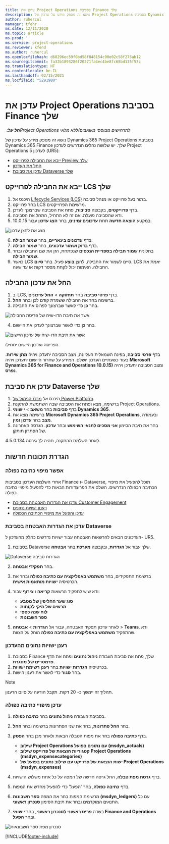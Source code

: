 ```yaml
---
title: עדכן את Project Operations בסביבת Finance שלך
description: נושא זה מספק מידע על עדכון של Project Operations בסביבת Dynamics 365 Finance שלך.
author: ruhercul
manager: tfehr
ms.date: 12/11/2020
ms.topic: article
ms.prod: ''
ms.service: project-operations
ms.reviewer: kfend
ms.author: ruhercul
ms.openlocfilehash: d68296ec59f0bd58f848154c90e02c58f275ab12
ms.sourcegitcommit: fa32b1893286f20271fa4ec4be8fc68bd135f53c
ms.translationtype: HT
ms.contentlocale: he-IL
ms.lasthandoff: 02/15/2021
ms.locfileid: "5291980"
---
```

# <a name="update-project-operations-in-your-finance-environment"></a>עדכן את Project Operations בסביבת Finance שלך

_**חל על:** ‏Project Operations לתרחישים מבוססי משאבים/ללא מלאי_


נושא זה מספק מידע על עדכון של Dynamics 365 Project Operations בסביבת Dynamics 365 Finance שלך. יש שלושה נהלים הנדרשים לעדכון Project Operations לעדכון 5 (UR5):

- [ייבא את החבילה לפרוייקט Preview שלך](#import)
- [החל את העדכון](#apply)
- [עדכן את סביבת Dataverse שלך](#update)

## <a name="import-the-package-into-your-lcs-project"></a><a name="import"></a>ייבא את החבילה לפרוייקט LCS שלך

1. היכנס אל [Lifecycle Services ‏(LCS)](https://lcs.dynamics.com/) בתור בעל פרוייקט או מנהל סביבה.
2. בחר פרוייקט LCS מרשימת הפרוייקטים.
3. בדף **פרוייקטים**, בקבוצה **סביבות**, פתח את הסביבה שברצונך לעדכן.
4. ודא שהסביבה פועלת. אם זה לא התחיל, התחל את הסביבה.
5. במקטע **הוצאה חדשה** תחת **עדכונים זמינים**, בחר **הצג עדכון** עבור 10.0.15.

![הצג את לחצן עדכון](media/view-update.png)

6. בדף **עדכונים בינאריים**, בחר **שמור חבילה**.
7. בדף **בדוק ושמור עדכונים**, בחר **שמור חבילה**.
8. בחלונית **שמור חבילה בספריית הנכסים** שנפתחת, הזן את שם החבילה ובחר **שמור חבילה**.
9. כאשר LCS סיים לשמור את החבילה, לחצן **בוצע** פעיל. בחר **סיום**. LCS יאמת את החבילה. האימות יכול לקחת מספר דקות או עד שעה.


## <a name="apply-the-package-update"></a><a name="apply"></a>החל את עדכון החבילה

1. ב-LCS, בדף **פרטי סביבה** בחר **תחזוקה** > **החל עדכונים**.
2. ברשימה בחר את החבילה ששמרת קודם לכן ובחר **החל**.
3. בחר **כן** כדי לאשר שברצונך לפרוס את החבילה.

![אשר את תיבת הדו-שיח של פריסת החבילה](media/confirm-package-deployment.png)

4. בחר **כן** כדי לאשר שברצונך לעדכן את היישום.

![אשר את תיבת הדו-שיח של עדכון היישום](media/confirm-application-update.png)

הפריסה ועדכון היישום יתחילו. 

בדף **פרטי סביבה**, בפינה השמאלית העליונה, מצב הסביבה יתעדכן ויהיה **מתן שירות**. בעוד כשעתיים העדכון יושלם. המידע על שחרור היישום יתעדכן ויהיה **Microsoft Dynamics 365 for Finance and Operations 10.0.15)** ומצב הסביבה יתעדכן ויהיה **נפרס**.


## <a name="update-your-dataverse-environment"></a><a name="update">עדכן את</a> סביבת Dataverse שלך

1. היכנס אל [מרכז הניהול של Power Platform](https://admin.powerplatform.com/).
2. ברשימה, מצא ופתח את הסביבה שבה השתמשת להתקנת Project Operations.
3. בדף **סביבות** בחר **משאב** > **יישומי Dynamics 365**.
4. ברשימה מצא את **Microsoft Dynamics 365 Project Operations**, ובעמודה **מצב** בחר **עדכון זמין**.
5. בחר את תיבת הסימון **אני מסכים לתנאי השימוש** ובחר **עדכון**. הגרסה האחרונה של הפתרון תותקן.

לאחר השלמת ההתקנה, תהיה לך גירסה 4.5.0.134.

## <a name="configure-new-features"></a>הגדרת תכונות חדשות

### <a name="enable-dual-write-mapping"></a>אפשר מיפוי כתיבה כפולה

אחרי השלמת העדכון בסביבות Finance ו- Dataverse, תוכל להפעיל את מיפויי הכתיבה הכפולה הנדרשים. השלם את הפרוצדורות הבאות כדי להפעיל מיפויי כתיבה כפולה.

- [עדכן את הגדרות האבטחה בסביבת Customer Engagement](#security)
- [רענון ישויות נתונים](#refresh)
- [עדכן והפעל את מיפויי הכתיבה הכפולה](#run)

### <a name="update-security-settings-on-the-dataverse-environment"></a><a name="security"></a>עדכן את הגדרות האבטחה בסביבת Dataverse

העדכונים הבאים להרשאות האבטחה עבור ישויות נדרשים כחלק מהעדכון ל- UR5.

1. בסביבת Dataverse שלך עבור אל **הגדרות**, ובקבוצה **מערכת** בחר **אבטחה**.

![Dataverse הגדרות סביבה](media/Picture21.png)

2. בחר **תפקידי אבטחה**.
3. ברשימת התפקידים, בחר **משתמש באפליקציה עם כתיבה כפולה** ובחר את הכרטיסיה **ישויות מותאמות אישית**. 
4. ודא שיש לתפקיד הרשאות **קריאה** ו **צירוף** עבור:

      - **סוג שער החליפין של מטבע**
      - **תרשים של תיקי לקוחות** 
      - **לוח שנה כספי** 
      - **ספר חשבונות**

5. לאחר עדכון תפקיד האבטחה, עבור אל **הגדרות** > **אבטחה** > **Teams**. ודא שהתפקיד **משתמש באפליקציה עם כתיבה כפולה** הוחל על הצוות. 

### <a name="refresh-data-entities-from-the-update"></a><a name="refresh"></a>רענן ישויות נתונים מהעדכון

1. בסביבת Finance שלך, פתח את סביבת העבודה **ניהול נתונים** ופתח את הדף **פרמטרים של מסגרת**.
2. בכרטיסיה **הגדרות ישויות** בחר **רענן רשימת ישויות**.
3. בחר **סגור** כדי לאשר את רענון הישות.

 > [!NOTE]
 > תהליך זה יימשך כ- 20 דקות. תקבל הודעה על סיום הרענון.

### <a name="update-dual-write-mappings"></a><a name="run"></a>עדכן מיפויי כתיבה כפולה

1. בסביבת העבודה **ניהול נתונים** בחר **כתיבה כפולה**.
2. בחר **החל פתרונות**, בחר את שני הפתרונות ברשימה ובחר **החל**.
3. בדף **כתיבה כפולה** בחר את מפות הטבלה הבאות ולאחר מכן בחר **הפסק**.

    - **שילוב Project Operations עם נתונים בפועל (msdyn_actuals)**
    - **קטגוריות הוצאות של פרוייקט שילוב Project Operations ‏(msdyn_expensecategories)**
    - **ישות הוצאות של פרוייקט עם שילוב נתונים בפועל של Project Operations ‏(msdyn_expenses)**

4. בדף **גרסת מפת טבלה**, החל גרסה חדשה של המפה על כל אחת משלוש הישויות.
5. בדף **כתיבה כפולה**, בחר 'הפעל' כדי להפעיל מחדש את המפות.
6. מרשימת המפות בחר את המפה **ספר חשבונות (msdyn_ledgers)** עם כל התנאים המוקדמים ובחר את תיבת הסימון **סנכרון ראשוני**. 
7. בשדה **פריט ראשוני לסנכרון ראשוני**, בחר **יישומי Finance and Operations** ובחר **הפעל**.
 
 ![סנכרון מפת ספר חשבונאות](media/DW6.png)
 


[!INCLUDE[footer-include](../includes/footer-banner.md)]